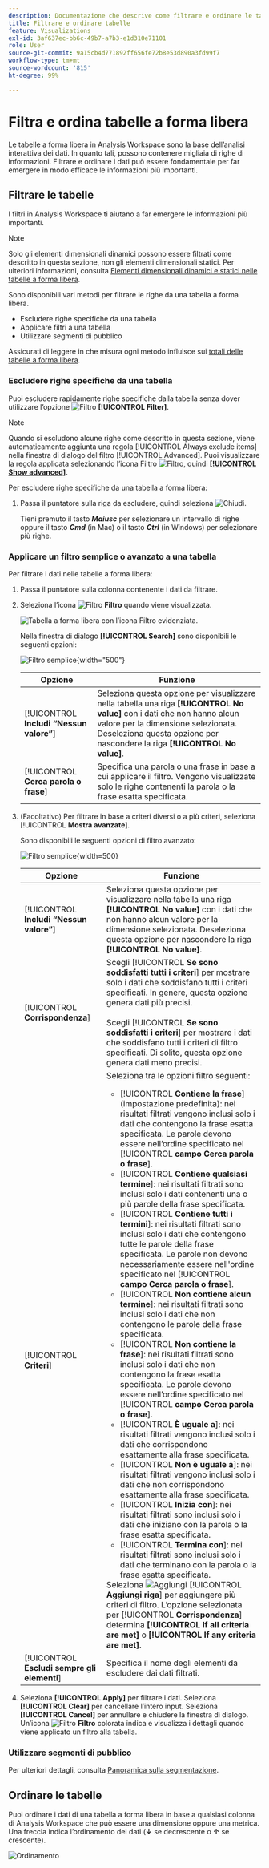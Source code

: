 ```yaml
---
description: Documentazione che descrive come filtrare e ordinare le tabelle in Analysis Workspace.
title: Filtrare e ordinare tabelle
feature: Visualizations
exl-id: 3af637ec-bb6c-49b7-a7b3-e1d310e71101
role: User
source-git-commit: 9a15cb4d771892ff656fe72b8e53d890a3fd99f7
workflow-type: tm+mt
source-wordcount: '815'
ht-degree: 99%

---
```


# Filtra e ordina tabelle a forma libera

Le tabelle a forma libera in Analysis Workspace sono la base dell’analisi interattiva dei dati. In quanto tali, possono contenere migliaia di righe di informazioni. Filtrare e ordinare i dati può essere fondamentale per far emergere in modo efficace le informazioni più importanti.

<!--The following video covers filter and sort options in Analysis Workspace, in addition to pagination options:

>[!VIDEO](https://video.tv.adobe.com/v/23968)-->

## Filtrare le tabelle

I filtri in Analysis Workspace ti aiutano a far emergere le informazioni più importanti.

>[!NOTE]
>
> Solo gli elementi dimensionali dinamici possono essere filtrati come descritto in questa sezione, non gli elementi dimensionali statici. Per ulteriori informazioni, consulta [Elementi dimensionali dinamici e statici nelle tabelle a forma libera](/help/analysis-workspace/visualizations/freeform-table/column-row-settings/manual-vs-dynamic-rows.md).

Sono disponibili vari metodi per filtrare le righe da una tabella a forma libera.

- Escludere righe specifiche da una tabella
- Applicare filtri a una tabella
- Utilizzare segmenti di pubblico

Assicurati di leggere in che misura ogni metodo influisce sui [totali delle tabelle a forma libera](/help/analysis-workspace/visualizations/freeform-table/workspace-totals.md).

### Escludere righe specifiche da una tabella

Puoi escludere rapidamente righe specifiche dalla tabella senza dover utilizzare l’opzione ![Filtro](/help/assets/icons/Filter.svg) **[!UICONTROL Filter]**.

>[!NOTE]
>
>Quando si escludono alcune righe come descritto in questa sezione, viene automaticamente aggiunta una regola [!UICONTROL Always exclude items] nella finestra di dialogo del filtro [!UICONTROL Advanced]. Puoi visualizzare la regola applicata selezionando l’icona Filtro ![Filtro](/help/assets/icons/Filter.svg), quindi [**[!UICONTROL Show advanced]**](#apply-a-simple-or-advanced-filter-to-a-table).

Per escludere righe specifiche da una tabella a forma libera:

1. Passa il puntatore sulla riga da escludere, quindi seleziona ![Chiudi](/help/assets/icons/Close.svg).

   Tieni premuto il tasto ***Maiusc*** per selezionare un intervallo di righe oppure il tasto ***Cmd*** (in Mac) o il tasto ***Ctrl*** (in Windows) per selezionare più righe.

<!--### Right-click > Delete selected rows

Note: this option does not seem to work. AN-338422

1. Select 1 or more rows. 
1. Right-click and select **[!UICONTROL Delete Selected Rows]**. 

   This action will remove the rows from the table and apply a table filter.-->


### Applicare un filtro semplice o avanzato a una tabella

Per filtrare i dati nelle tabelle a forma libera:

1. Passa il puntatore sulla colonna contenente i dati da filtrare. <!--only some types of columns show the filter... Which? Just Dimensions?-->

1. Seleziona l’icona ![Filtro](/help/assets/icons/Filter.svg) **Filtro** quando viene visualizzata.

   ![Tabella a forma libera con l’icona Filtro evidenziata.](assets/table-filter-icon.png)

   Nella finestra di dialogo **[!UICONTROL Search]** sono disponibili le seguenti opzioni:

   ![Filtro semplice](assets/filter-simple.png){width="500"}

   | Opzione | Funzione |
   |---------|----------|
   | [!UICONTROL **Includi “Nessun valore”**] | Seleziona questa opzione per visualizzare nella tabella una riga **[!UICONTROL No value]** con i dati che non hanno alcun valore per la dimensione selezionata. Deseleziona questa opzione per nascondere la riga **[!UICONTROL No value]**. |
   | [!UICONTROL **Cerca parola o frase**] | Specifica una parola o una frase in base a cui applicare il filtro. Vengono visualizzate solo le righe contenenti la parola o la frase esatta specificata. |


1. (Facoltativo) Per filtrare in base a criteri diversi o a più criteri, seleziona [!UICONTROL **Mostra avanzate**].

   Sono disponibili le seguenti opzioni di filtro avanzato:

   ![Filtro semplice](assets/filter-advanced.png){width=500}

   | Opzione | Funzione |
   |---------|----------|
   | [!UICONTROL **Includi “Nessun valore”**] | Seleziona questa opzione per visualizzare nella tabella una riga **[!UICONTROL No value]** con i dati che non hanno alcun valore per la dimensione selezionata. Deseleziona questa opzione per nascondere la riga **[!UICONTROL No value]**. |
   | [!UICONTROL **Corrispondenza**] | Scegli [!UICONTROL **Se sono soddisfatti tutti i criteri**] per mostrare solo i dati che soddisfano tutti i criteri specificati. In genere, questa opzione genera dati più precisi.<br/><br/>Scegli [!UICONTROL **Se sono soddisfatti i criteri**] per mostrare i dati che soddisfano tutti i criteri di filtro specificati. Di solito, questa opzione genera dati meno precisi. |
   | [!UICONTROL **Criteri**] | Seleziona tra le opzioni filtro seguenti:<br/><ul><li>[!UICONTROL **Contiene la frase**] (impostazione predefinita): nei risultati filtrati vengono inclusi solo i dati che contengono la frase esatta specificata. Le parole devono essere nell’ordine specificato nel [!UICONTROL **campo Cerca parola o frase**].</li><li>[!UICONTROL **Contiene qualsiasi termine**]: nei risultati filtrati sono inclusi solo i dati contenenti una o più parole della frase specificata. </li><li>[!UICONTROL **Contiene tutti i termini**]: nei risultati filtrati sono inclusi solo i dati che contengono tutte le parole della frase specificata. Le parole non devono necessariamente essere nell&#39;ordine specificato nel [!UICONTROL **campo Cerca parola o frase**].</li><li>[!UICONTROL **Non contiene alcun termine**]: nei risultati filtrati sono inclusi solo i dati che non contengono le parole della frase specificata. </li><li>[!UICONTROL **Non contiene la frase**]: nei risultati filtrati sono inclusi solo i dati che non contengono la frase esatta specificata. Le parole devono essere nell’ordine specificato nel [!UICONTROL **campo Cerca parola o frase**].</li><li>[!UICONTROL **È uguale a**]: nei risultati filtrati vengono inclusi solo i dati che corrispondono esattamente alla frase specificata. </li><li>[!UICONTROL **Non è uguale a**]: nei risultati filtrati vengono inclusi solo i dati che non corrispondono esattamente alla frase specificata. </li><li>[!UICONTROL **Inizia con**]: nei risultati filtrati sono inclusi solo i dati che iniziano con la parola o la frase esatta specificata. </li><li>[!UICONTROL **Termina con**]: nei risultati filtrati sono inclusi solo i dati che terminano con la parola o la frase esatta specificata. </li></ul>Seleziona ![Aggiungi](/help/assets/icons/Add.svg) [!UICONTROL **Aggiungi riga**] per aggiungere più criteri di filtro. L’opzione selezionata per [!UICONTROL **Corrispondenza**] determina **[!UICONTROL If all criteria are met]** o **[!UICONTROL If any criteria are met]**. |
   | [!UICONTROL **Escludi sempre gli elementi**] | Specifica il nome degli elementi da escludere dai dati filtrati. |

1. Seleziona **[!UICONTROL Apply]** per filtrare i dati. Seleziona **[!UICONTROL Clear]** per cancellare l’intero input. Seleziona **[!UICONTROL Cancel]** per annullare e chiudere la finestra di dialogo. <br/>Un’icona ![Filtro](/help/assets/icons/FilterColored.svg) **Filtro** colorata indica e visualizza i dettagli quando viene applicato un filtro alla tabella.

### Utilizzare segmenti di pubblico

Per ulteriori dettagli, consulta [Panoramica sulla segmentazione](/help/components/filters/filters-overview.md).

## Ordinare le tabelle

Puoi ordinare i dati di una tabella a forma libera in base a qualsiasi colonna di Analysis Workspace che può essere una dimensione oppure una metrica. Una freccia indica l’ordinamento dei dati (**↓** se decrescente o **↑** se crescente).

![Ordinamento](assets/sorting.gif)
